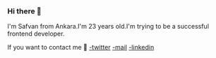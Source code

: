 ### Hi there 👋
I'm Safvan from Ankara.I'm 23 years old.I'm trying to be a successful frontend developer. 

If you want to contact me 💬
[-twitter](https://twitter.com/safvanavci)  [-mail](safvanavci@gmail.com)  [-linkedin](https://www.linkedin.com/in/safvan-avc%C4%B1-7a5b10114/)
